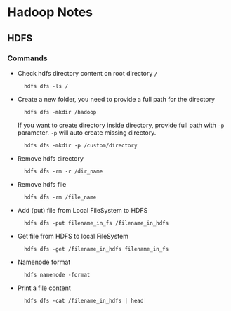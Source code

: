 # Hadoop Notes

## HDFS

### Commands

- Check hdfs directory content on root directory `/`


  ```
    hdfs dfs -ls /
  ```
  
- Create a new folder, you need to provide a full path for the directory

  ```
    hdfs dfs -mkdir /hadoop
  ```
  
  If you want to create directory inside directory, provide full path with `-p` parameter. `-p` will auto create missing directory.
  
  ```
    hdfs dfs -mkdir -p /custom/directory
  ```
  
- Remove hdfs directory 


  ```
    hdfs dfs -rm -r /dir_name
  ```
  
- Remove hdfs file 


  ```
    hdfs dfs -rm /file_name
  ```
  
- Add  (put) file from Local FileSystem to HDFS 


  ```
    hdfs dfs -put filename_in_fs /filename_in_hdfs
  ```
  
- Get file from HDFS to local FileSystem


  ```
    hdfs dfs -get /filename_in_hdfs filename_in_fs
  ```
  
- Namenode format


  ```
    hdfs namenode -format
  ```
  
- Print a file content


  ```
    hdfs dfs -cat /filename_in_hdfs | head
  ```
  
  
